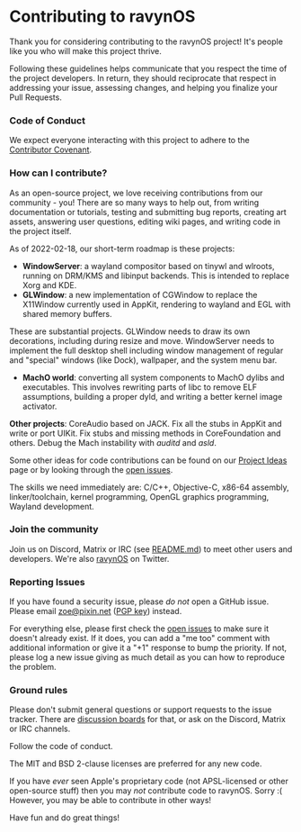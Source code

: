 # Contributing to ravynOS

Thank you for considering contributing to the ravynOS project! It's people like you who will make this project thrive.

Following these guidelines helps communicate that you respect the time of the project developers. In return, they should reciprocate that respect in addressing your issue, assessing changes, and helping you finalize your Pull Requests.

### Code of Conduct

We expect everyone interacting with this project to adhere to the [Contributor Covenant](CODE_OF_CONDUCT.md).

### How can I contribute?

As an open-source project, we love receiving contributions from our community - you! There are so many ways to help out, from writing documentation or tutorials, testing and submitting bug reports, creating art assets, answering user questions, editing wiki pages, and writing code in the project itself.

As of 2022-02-18, our short-term roadmap is these projects:

- **WindowServer**: a wayland compositor based on tinywl and wlroots, running on DRM/KMS and libinput backends. This is intended to replace Xorg and KDE.
- **GLWindow**: a new implementation of CGWindow to replace the X11Window currently used in AppKit, rendering to wayland and EGL with shared memory buffers.

These are substantial projects. GLWindow needs to draw its own decorations, including during resize and move. WindowServer needs to implement the full desktop shell including window management of regular and "special" windows (like Dock), wallpaper, and the system menu bar.

- **MachO world**: converting all system components to MachO dylibs and executables. This involves rewriting parts of libc to remove ELF assumptions, building a proper dyld, and writing a better kernel image activator.

**Other projects**: CoreAudio based on JACK. Fix all the stubs in AppKit and write or port UIKit. Fix stubs and missing methods in CoreFoundation and others. Debug the Mach instability with *auditd* and *asld*. 

Some other ideas for code contributions can be found on our [Project Ideas](https://wiki.ravynos.com/wiki/Project_Ideas) page or by looking through the [open issues](https://github.com/ravynsoft/ravynos/issues).

The skills we need immediately are: C/C++, Objective-C, x86-64 assembly, linker/toolchain, kernel programming, OpenGL graphics programming, Wayland development.


### Join the community

Join us on Discord, Matrix or IRC (see [README.md](README.md)) to meet other users and developers. We're also [ravynOS](https://twitter.com/ravynOS) on Twitter.

### Reporting Issues

If you have found a security issue, please _do not_ open a GitHub issue. Please email zoe@pixin.net ([PGP key](https://pixin.net/zoe.asc)) instead.

For everything else, please first check the [open issues](https://github.com/ravynsoft/ravynos/issues) to make sure it doesn't already exist. If it does, you can add a "me too" comment with additional information or give it a "+1" response to bump the priority. If not, please log a new issue giving as much detail as you can how to reproduce the problem.

### Ground rules

Please don't submit general questions or support requests to the issue tracker. There are [discussion boards](https://github.com/ravynsoft/ravynos/discussions) for that, or ask on the Discord, Matrix or IRC channels.

Follow the code of conduct.

The MIT and BSD 2-clause licenses are preferred for any new code.

If you have _ever_ seen Apple's proprietary code (not APSL-licensed or other open-source stuff) then you may *not* contribute code to ravynOS. Sorry :( However, you may be able to contribute in other ways!

Have fun and do great things!
